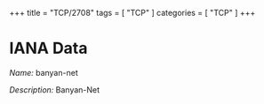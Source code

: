 +++
title = "TCP/2708"
tags = [ "TCP" ]
categories = [ "TCP" ]
+++

# IANA Data

_Name:_ banyan-net

_Description:_ Banyan-Net

